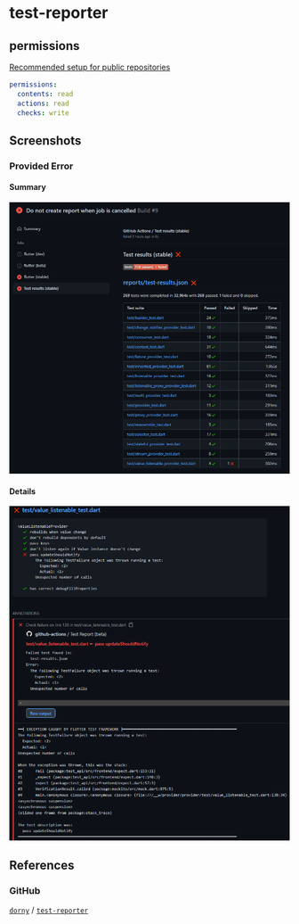 # test-reporter

## permissions

[Recommended setup for public repositories](https://github.com/dorny/test-reporter?tab=readme-ov-file#recommended-setup-for-public-repositories)

```yaml
permissions:
  contents: read
  actions: read
  checks: write
```

## Screenshots

### Provided Error

#### Summary

![Provided error summary](../../../assets/img/dorny/test-reporter/provided-error-summary.png)

#### Details

![Provided error details](../../../assets/img/dorny/test-reporter/provided-error-details.png)

## References

### GitHub

[`dorny`](https://github.com/dorny) / [`test-reporter`](https://github.com/dorny/test-reporter)

